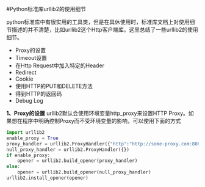 #Python标准库urllib2的使用细节

python标准库中有很实用的工具类，但是在具休使用时，标准库文档上对使用细节描述的并不清楚，比如urllib2这个Http客户端库。这里总结了一些urllib2的使用细节。
*    Proxy的设置
*    Timeout设置
*    在Http Request中加入特定的Header
*    Redirect
*    Cookie
*    使用HTTP的PUT和DELETE方法
*    得到HTTP的返回码
*    Debug Log

**1、Proxy的设置**
urllib2默认会使用环境变量http_proxy来设置HTTP Proxy。如果想在程序中明确控制Proxy而不受环境变量的影响，可以使用下面的方式
```Python
import urllib2
enable_proxy = True
proxy_handler = urllib2.ProxyHandler({"http":"http://some-proxy.com:8080"})
null_proxy_handler = urllib2.ProxyHandler({})
if enable_proxy:
    opener = urllib2.build_opener(proxy_handler)
else:
    opener = urllib2.build_opener(null_proxy_handler)
urllib2.install_opener(opener)
```
